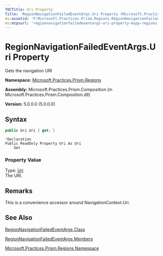 ```yaml
---
TOCTitle: Uri Property
Title: 'RegionNavigationFailedEventArgs.Uri Property (Microsoft.Practices.Prism.Regions)'
ms:assetid: 'P:Microsoft.Practices.Prism.Regions.RegionNavigationFailedEventArgs.Uri'
ms:mtpsurl: 'regionnavigationfailedeventargs-uri-property-mspp-regions.md'
---
```



# RegionNavigationFailedEventArgs.Uri Property

Gets the navigation URI

**Namespace:** [Microsoft.Practices.Prism.Regions](/patterns-practices/reference/mspp-regions-namespace)

**Assembly:** Microsoft.Practices.Prism.Composition (in Microsoft.Practices.Prism.Composition.dll)

**Version:** 5.0.0.0 (5.0.0.0)

## Syntax
```C#
public Uri Uri { get; }
```

```VB
'Declaration
Public ReadOnly Property Uri As Uri
	Get
```
### Property Value

Type: [Uri](http://msdn.microsoft.com/en-us/library/txt7706a)  
The URI.

## Remarks

 This is a convenience accessor around NavigationContext.Uri.

## See Also

[RegionNavigationFailedEventArgs Class](/patterns-practices/reference/regionnavigationfailedeventargs-class-mspp-regions)

[RegionNavigationFailedEventArgs Members](/patterns-practices/reference/regionnavigationfailedeventargs-members-mspp-regions)

[Microsoft.Practices.Prism.Regions Namespace](/patterns-practices/reference/mspp-regions-namespace)
